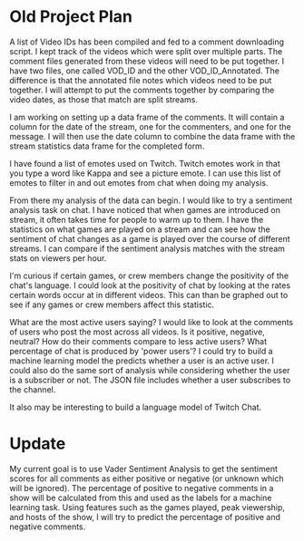 # Old Project Plan

A list of Video IDs has been compiled and fed to a comment downloading script.  I kept track of the videos which were split over multiple parts. The comment files generated from these videos will need to be put together. I have two files, one called VOD_ID and the other VOD_ID_Annotated. The difference is that the annotated file notes which videos need to be put together. I will attempt to put the comments together by comparing the video dates, as those that match are split streams.

I am working on setting up a data frame of the comments. It will contain a column for the date of the stream, one for the commenters, and one for the message. I will then use the date column to combine the data frame with the stream statistics data frame for the completed form. 

I have found a list of emotes used on Twitch. Twitch emotes work in that you type a word like Kappa and see a picture emote. I can use this list of emotes to filter in and out emotes from chat when doing my analysis.

From there my analysis of the data can begin. I would like to try a sentiment analysis task on chat. I have noticed that when games are introduced on stream, it often takes time for people to warm up to them. I have the statistics on what games are played on a stream and can see how the sentiment of chat changes as a game is played over the course of different streams. I can compare if the sentiment analysis matches with the stream stats on viewers per hour.

I'm curious if certain games, or crew members change the positivity of the chat's language. I could look at the positivity of chat by looking at the rates certain words occur at in different videos. This can than be graphed out to see if any games or crew members affect this statistic.

What are the most active users saying? I would like to look at the comments of users who post the most across all videos. Is it positive, negative, neutral? How do their comments compare to less active users? What percentage of chat is produced by 'power users'? I could try to build a machine learning model the predicts whether a user is an active user. I could also do the same sort of analysis while considering whether the user is a subscriber or not. The JSON file includes whether a user subscribes to the channel.

It also may be interesting to build a language model of Twitch Chat. 

# Update
My current goal is to use Vader Sentiment Analysis to get the sentiment scores for all comments as either positive or negative (or unknown which will be ignored). The percentage of positive to negative comments in a show will be calculated from this and used as the labels for a machine learning task. Using features such as the games played, peak viewership, and hosts of the show, I will try to predict the percentage of positive and negative comments.
